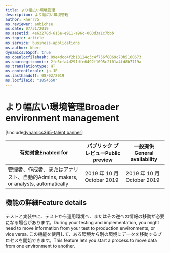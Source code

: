 ```yaml
---
title: より幅広い環境管理
description: より幅広い環境管理
author: kherr75
ms.reviewer: anbichse
ms.date: 07/31/2019
ms.assetid: 4e63278d-615e-e911-a96c-000d3a1c7bbb
ms.topic: article
ms.service: business-applications
ms.author: kherr
dynamics365pdf: true
ms.openlocfilehash: 09e4dcc4f2b13124c3c4f756f8069c70b5160673
ms.sourcegitcommit: 2fe3cfa4d291dfe6492f1095c2f01a4fd8b7719a
ms.translationtype: HT
ms.contentlocale: ja-JP
ms.lasthandoff: 08/02/2019
ms.locfileid: "1854550"
---
```

# <a name="broader-environment-management"></a><span data-ttu-id="23a8a-103">より幅広い環境管理</span><span class="sxs-lookup"><span data-stu-id="23a8a-103">Broader environment management</span></span>
[!include[dynamics365-talent banner](../includes/dynamics365-talent.md)]

| <span data-ttu-id="23a8a-104">有効対象</span><span class="sxs-lookup"><span data-stu-id="23a8a-104">Enabled for</span></span>    |  <span data-ttu-id="23a8a-105">パブリック プレビュー</span><span class="sxs-lookup"><span data-stu-id="23a8a-105">Public preview</span></span> | <span data-ttu-id="23a8a-106">一般提供</span><span class="sxs-lookup"><span data-stu-id="23a8a-106">General availability</span></span> | 
| ---------- | ---------- |---------- |
|<span data-ttu-id="23a8a-107">管理者、作成者、またはアナリスト、自動的</span><span class="sxs-lookup"><span data-stu-id="23a8a-107">Admins, makers, or analysts, automatically</span></span>|<span data-ttu-id="23a8a-108">2019 年 10 月</span><span class="sxs-lookup"><span data-stu-id="23a8a-108">October 2019</span></span>| <span data-ttu-id="23a8a-109">2019 年 10 月</span><span class="sxs-lookup"><span data-stu-id="23a8a-109">October 2019</span></span>|






## <a name="feature-details"></a><span data-ttu-id="23a8a-110">機能の詳細</span><span class="sxs-lookup"><span data-stu-id="23a8a-110">Feature details</span></span>
<!--feature detail start -->
<span data-ttu-id="23a8a-111">テストと実装中に、テストから運用環境へ、またはその逆への情報の移動が必要になる場合があります。</span><span class="sxs-lookup"><span data-stu-id="23a8a-111">During your testing and implementation, you might need to move information from your test to production environments, or vice versa.</span></span> <span data-ttu-id="23a8a-112">この機能を使用して、ある環境から別の環境にデータを移動するプロセスを開始できます。</span><span class="sxs-lookup"><span data-stu-id="23a8a-112">This feature lets you start a process to move data from one environment to another.</span></span>
<!--feature detail end -->











